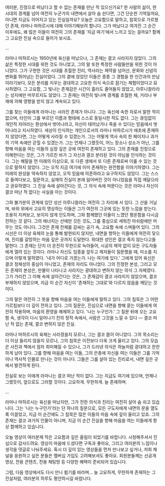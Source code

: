 여러분, 진정으로 떠났다고 할 수 없는 존재를 만난 적 있으신가요?
한 사람의 삶이, 한 시대의 경계를 넘어 여전히 누군가의 내면에서 살아 숨 쉰다면, 그건 단순한 기억일까요, 아니면 지금도 이어지고 있는 진실일까요?
오늘은 고요함으로 말하고, 침묵으로 가르쳤던 존재, 라마나 마하르시에 대해 이야기해보려 합니다.
그가 떠났다고 여겨진 그 순간 이후에도, 왜 많은 이들이 여전히 그의 존재를 ‘지금 여기’에서 느끼고 있는 걸까요?
함께 그 고요한 진실 속으로 들어가 보시죠.

...

라마나 마하르시는 1950년에 육신을 떠났으나, 그 존재는 결코 사라지지 않았다. 그의 삶은 특정한 시대를 위한 것도 아니었고, 그의 말 또한 특정한 사람들만을 위한 것이 아니었다. 그가 구현한 것은 시대를 초월한 진리, 역사라는 제약을 넘어선, 문화와 신념의 변화를 뛰어넘는 진실이었다. 그의 곁에 앉았던 이들은 종종 그 경험을 한 인간과의 만남이라기보다, 모든 분리를 지우는 광대하고 고요한 의식 속으로 잠기는 체험이었다고 묘사하였다. 그 고요함, 그 빛나는 존재감은 시간이 흘러도 줄어들지 않았고, 아루나찰라라는 성지에만 머무르지도 않았다. 그 존재는 여전히 빛나며 경계를 초월한 채, 거리나 부재에 의해 영향을 받지 않고 계속되고 있다.

그를 찾는 이들에게 라마나는 사라진 존재가 아니다. 그는 육신에 속한 자로서 말한 적이 없으며, 타인이 그를 부르던 이름과 형태에 스스로 동일시한 적도 없다. 그는 끊임없이 개인적 자아라는 환상에서 벗어나라고, 자신이 태어났거나 죽을 수 있다는 믿음에서 벗어나라고 지시하였다. 세상이 인식하는 개인으로서의 라마나 마하르시가 애초에 존재하지 않았다면, 그는 어떻게 사라질 수 있겠는가. 그는 어떻게 역사 속의 한 페이지나 과거의 기억 속에만 갇힐 수 있겠는가. 그는 언제나 그랬듯이, 어느 장소나 성소가 아닌, 그를 향해 마음을 여는 이들의 심장 깊은 곳에 여전히 존재하고 있다. 그의 존재를 진정으로 이해한다는 것은, 그가 가르친 바가 그 자신과 결코 분리된 것이 아님을 인식하는 것이다. 그는 해탈을 먼 미래의 이상으로, 또 다른 생에서 또 다른 존재로써 이룰 수 있는 것으로 말하지 않았다. 그는 오직 지금 여기에 이미 존재하는 완전함을 이야기하였다. 그는 미래의 완성을 약속하지 않았고, 오직 믿음에 의존하라고 요구하지도 않았다. 그는 스스로 들여다보고, 질문하고, 실재의 진실이 본래 잃어버린 것이 아니었음을 직접 깨달으라고 권유하였다. 그 진실 속에 살아간다는 것, 그 의식 속에 머문다는 것은 라마나 자신이 결코 떠난 적 없다는 사실을 아는 것이다.

그와 불가분의 관계에 있던 성산 아루나찰라는 여전히 그 자리에 서 있다. 그 산을 거닐며, 바위 위에서 고요히 명상하는 이들은 그가 여전히 그곳에 있는 듯한 느낌을 받는다. 조용히 지켜보고, 보이지 않게 인도하며, 그와 함께했던 이들이 느꼈던 평온함을 다시금 전하는 것 같다. 그의 에너지는 산에만 깃든 것도, 그를 중심으로 세워진 아쉬람에만 머무는 것도 아니다. 그것은 존재 전체를 감싸는 공기 속, 고요함 속에 스며들어 있다. 그의 시선은 더 이상 육체의 눈을 통해 발현되지 않지만, 내면을 향하는 이들에게 여전히 닿으며, 진리를 갈망하는 마음 깊은 곳까지 도달한다. 위대한 성인은 결코 죽지 않는다고들 말한다. 그 존재는 단지 더 온전히 무한으로 녹아들어, 시공의 제약 없이 모든 구도자들에게 열려 있는 것이다. 라마나 자신도 임종을 앞두고 제자들이 질문했을 때, 미소를 지으며 이렇게 말하였다. '내가 어디로 가겠는가. 나는 여기에 있다.' 그에게 있어 육신은 결코 정체성의 중심이 아니었고, 존재의 자리도 아니었다. 그의 진정한 본성, 그리고 모든 존재의 본성은, 만물이 나타나고 사라지는 광대하고 변하지 않는 의식 그 자체였다. 그가 가리킨 그 이해 속에 살아간다는 것은, 그 존재감이 결코 사라지지 않았으며, 결코 부재하지 않았으며, 지금 이 순간 자신이 '존재하는 그대로'와 다르지 않음을 깨닫는 것이다.

그의 말은 여전히 그 뜻을 향해 마음을 여는 이들에게 말하고 있다. 그의 침묵은 그 어떤 가르침보다 더 깊이 전하고 있다. 그의 질문은, 진심으로 내면을 향해 묻는 이들에게 여전히 작용하며, 마음의 환영을 해체하고 있다. '나는 누구인가.' 그 질문 뒤에 오는 고요함 속, 생각이 다시 일어나기 전의 정적 속에서, 사람은 그것을 느낄 수 있다 — 결코 떠난 적 없는 존재, 결코 변하지 않은 진실.

라마나 마하르시의 육체는 사라졌을지 모르나, 그는 결코 몸이 아니었다. 그의 목소리는 더 이상 들리지 않을지 모르나, 그의 침묵은 이전보다 더욱 크게 울리고 있다. 그의 모습은 사진과 책에서 점차 희미해질 수 있으나, 그가 드러낸 의식은 하늘처럼 광대하고 찬란하게 남아 있다. 그를 향해 마음을 여는 이들, 그의 은총에 자신을 여는 이들은 그를 기억이나 역사적 인물로 만나는 것이 아니다. 그들은 그를 살아 있는 진리로서, 내면 깊은 곳에서 발견하게 된다.

진실로 보는 이에게 라마나는 결코 떠난 적이 없다. 그는 지금도 여기에 있으며, 언제나 그랬듯이, 앞으로도 그러할 것이다. 고요하게. 무한하게. 늘 존재하며.

...

라마나 마하르시는 육신을 떠났지만, 그가 전한 의식과 진리는 여전히 살아 숨 쉬고 있습니다.
그는 '나는 누구인가'라는 단 하나의 질문으로, 모든 구도자에게 내면의 문을 열도록 이끌었고, 지금 이 순간에도 그 침묵은 많은 이들의 마음 속에 깊이 울리고 있죠.
그의 존재는 결코 과거의 인물이 아니며, 지금 이 순간 진실을 향해 마음을 여는 이들에게 항상 함께하고 있습니다.

오늘 영상이 여러분께 작은 고요함과 깊은 울림이 되었기를 바랍니다.
시청해주셔서 진심으로 감사드려요.
영상이 마음에 드셨다면 구독과 좋아요, 그리고 여러분의 느낌이나 생각을 댓글로 나눠주세요.
혹시 더 깊이 있는 영상들을 먼저 만나보고 싶거나, 저희 채널을 응원하고 싶은 분들은 멤버십 가입도 고려해보셔도 좋아요.
회원분들께는 선공개 영상, 전용 콘텐츠, 전용 채팅방 등 다양한 혜택이 준비되어 있습니다.

그럼, 다음 영상에서도 다시 만나 뵙기를 바라며…
늘 고요하게, 무한하게 존재하는 그 진실처럼, 여러분의 하루도 평안하시길 바랍니다.